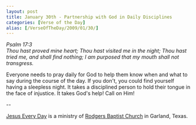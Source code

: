 ```yaml
---
layout: post
title: January 30th - Partnership with God in Daily Disciplines
categories: [Verse of the Day]
alias: [/VerseOfTheDay/2009/01/30/]
---
```


_Psalm 17:3  
Thou hast proved mine heart; Thou hast visited me in the night; Thou
hast tried me, and shall find nothing; I am purposed that my mouth
shall not transgress._

Everyone needs to pray daily for God to help them know when and
what to say during the course of the day. If you don't, you could
find yourself having a sleepless night. It takes a disciplined person
to hold their tongue in the face of injustice. It takes God's help!
Call on Him!

 --

<a href=http://jesuseveryday.net>Jesus Every Day</a> is a ministry of <a href=http://rodgersbaptist.net>Rodgers Baptist Church</a> in Garland, Texas.
